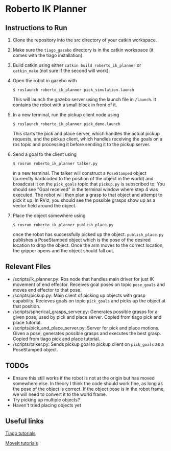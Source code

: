 # Roberto IK Planner

## Instructions to Run
1. Clone the repository into the src directory of your catkin workspace.
2. Make sure the `tiago_gazebo` directory is in the catkin workspace (it comes with the tiago installation).
2.  Build catkin using either `catkin build roberto_ik_planner` or `catkin_make` (not sure if the second will work).
3. Open the robot in gazebo with 

    ```
    $ roslaunch roberto_ik_planner pick_simulation.launch
    ```
    
    This will launch the gazebo server using the launch file in `/launch`. It contains the robot with a small block in front of it.
4. In a new terminal, run the pickup client node using
    ```
    $ roslaunch roberto_ik_planner pick_demo.launch
    ```

    This starts the pick and place server, which handles the actual pickup requests, and the pickup client, which handles receiving the goals on a ros topic and processing it before sending it to the pickup server.

5. Send a goal to the client using
    ```
    $ rosrun roberto_ik_planner talker.py
    ```

    in a new terminal. The talker will construct a `PoseStamped` object (currently hardcoded to the position of the object in the world) and broadcast it on the `pick_goals` topic that `pickup.py` is subscribed to. You should see "Goal received" in the terminal window where step 4 was executed. The robot will then plan a grasp to that object and attempt to pick it up. In RViz, you should see the possible grasps show up as a vector field around the object.


5. Place the object somewhere using
    ```
    $ rosrun roberto_ik_planner publish_place.py
    ```

    once the robot has successfully picked up the object. ```publish_place.py``` publishes a PoseStamped object which is the pose of the desired location to drop the object. Once the arm moves to the correct location, the gripper opens and the object should fall out. 


## Relevant Files
- /scripts/ik_planner.py: Ros node that handles main driver for just IK movement of end effector. Receives goal poses on topic `pose_goals` and moves end effector to that pose.
- /scripts/pickup.py: Main client of picking up objects with grasp capability. Recieves goals on topic `pick_goals` and picks up the object at that position.
- /scripts/spherical_grasps_server.py: Generates possible grasps for a given pose, used by pick and place server. Copied from tiago pick and place tutorial.
- /scripts/pick_and_place_server.py: Server for pick and place motions. Given a pose, generates possible grasps and executes the best grasp. Copied from tiago pick and place tutorial.
- /scripts/talker.py: Sends pickup goal to pickup client on `pick_goals` as a PoseStamped object.


## TODOs
- Ensure this still works if the robot is not at the origin but has moved somewhere else. In theory I think the code should work fine, as long as the pose of the object is correct. If the object pose is in the robot frame, we will need to convert it to the world frame.
- Try picking up multiple objects?
- Haven't tried placing objects yet

## Useful links
[Tiago tutorials](http://wiki.ros.org/Robots/TIAGo/Tutorials/MoveIt/Pick_place)

[MoveIt tutorials](http://docs.ros.org/kinetic/api/moveit_tutorials/html/doc/move_group_python_interface/move_group_python_interface_tutorial.html)